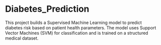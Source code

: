 # Diabetes_Prediction
This project builds a Supervised Machine Learning model to predict diabetes risk based on patient health parameters. The model uses Support Vector Machines (SVM) for classification and is trained on a structured medical dataset.
